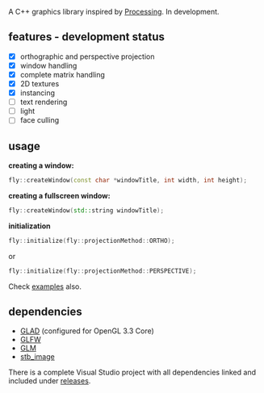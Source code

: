 A C++ graphics library inspired by [Processing](https://processing.org). In development. 

## features - development status
- [x] orthographic and perspective projection
- [x] window handling
- [x] complete matrix handling
- [x] 2D textures
- [x] instancing
- [ ] text rendering
- [ ] light
- [ ] face culling

## usage

**creating a window:**
```c++
fly::createWindow(const char *windowTitle, int width, int height);
```
**creating a fullscreen window:**
```c++
fly::createWindow(std::string windowTitle);
```
**initialization**
```c++
fly::initialize(fly::projectionMethod::ORTHO);
```
or
```c++
fly::initialize(fly::projectionMethod::PERSPECTIVE);
```
Check [examples](https://github.com/flightcoded/fly-graphics/tree/master/examples) also.

## dependencies
* [GLAD](https://glad.dav1d.de) (configured for OpenGL 3.3 Core)
* [GLFW](https://www.glfw.org)
* [GLM](https://github.com/g-truc/glm)
* [stb_image](https://github.com/nothings/stb/blob/master/stb_image.h)

There is a complete Visual Studio project with all dependencies linked and included under [releases](https://github.com/flightcoded/fly-graphics/releases).
